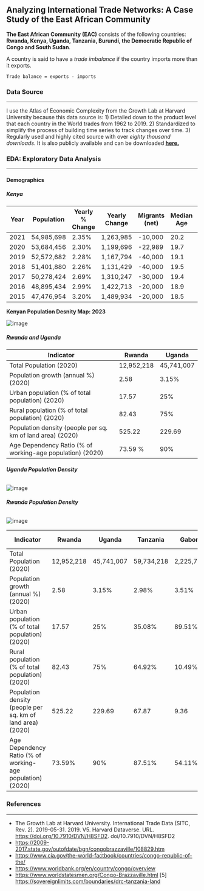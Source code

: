 ## Analyzing International Trade Networks: A Case Study of the East African Community

**The East African Community (EAC)** consists of the following countries: **Rwanda, Kenya, Uganda, Tanzania, Burundi, the Democratic Republic of Congo and South Sudan**.

A country is said to have a *trade imbalance* if the country imports more than it exports. 

```
Trade balance = exports - imports
```

### **Data Source**
---------------
I use the Atlas of Economic Complexity from the Growth Lab at Harvard University because this data source is: 1) Detailed down to the product level that each country in the World trades from 1962 to 2019. 2) Standardized to simplify the process of building time series to track changes over time. 3) Regularly used and highly cited source with over *eighty thousand downloads*. It is also publicly available and can be downloaded [**here.**](https://dataverse.harvard.edu/dataset.xhtml?persistentId=doi:10.7910/DVN/H8SFD2)

### **EDA: Exploratory Data Analysis**
--------------------------------

#### **Demographics**

##### **Kenya** 

| Year | Population    | Yearly % Change | Yearly Change | Migrants (net) | Median Age | Fertility Rate | Population Density |
|------|---------------|-----------------|---------------|---------------|------------|----------------|--------------------|
| 2021 | 54,985,698    | 2.35%           | 1,263,985     | -10,000       | 20.2       | 3.64           | 93.0               |
| 2020 | 53,684,456    | 2.30%           | 1,199,696     | -22,989       | 19.7       | 3.65           | 90.0               |
| 2019 | 52,572,682    | 2.28%           | 1,167,794     | -40,000       | 19.1       | 3.66           | 88.1               |
| 2018 | 51,401,880    | 2.26%           | 1,131,429     | -40,000       | 19.5       | 3.52           | 86.2               |
| 2017 | 50,278,424    | 2.69%           | 1,310,247     | -30,000       | 19.4       | 3.9            | 84.4               |
| 2016 | 48,895,434    | 2.99%           | 1,422,713     | -20,000       | 18.9       | 4.09           | 82.0               |
| 2015 | 47,476,954    | 3.20%           | 1,489,934     | -20,000       | 18.5       | 4.35           | 79.7               |

**Kenyan Population Desnity Map: 2023**

![image](https://github.com/LNshuti/eactrade/assets/13305262/5e30e135-ab02-4d73-b47d-e63d2283d37e)


##### **Rwanda and Uganda** 

| Indicator                                                  | Rwanda   | Uganda   |
|-------------------------------------------------------------|-----------------------|------------------------|
| Total Population (2020)                                     | 12,952,218            | 45,741,007             |
| Population growth (annual %) (2020)                         | 2.58                  | 3.15%                 |
| Urban population (% of total population) (2020)             | 17.57                 |25%                   |
| Rural population (% of total population) (2020)             | 82.43                 | 75%                  |
| Population density (people per sq. km of land area) (2020)  | 525.22                | 229.69                 |
| Age Dependency Ratio (% of working-age population) (2020)   | 73.59 %                 |  90%                |

######  **Uganda Population Density**

![image](https://github.com/LNshuti/eactrade/assets/13305262/7cf00c48-1dce-4157-9fef-10b6ded35e2a)

###### **Rwanda Population Density**

![image](https://github.com/LNshuti/eactrade/assets/13305262/7ad44a11-b32a-487c-9a6a-d48ccaf18c64)

Indicator | Rwanda | Uganda | Tanzania | Gabon | Congo Brazzaville | DRC
--- | --- | --- | --- | --- | --- | ---
Total Population (2020) | 12,952,218 | 45,741,007 | 59,734,218 | 2,225,734 | 5,518,092 | 89,561,403
Population growth (annual %) (2020) | 2.58 | 3.15% | 2.98% | 3.51% | 2.56% | 3.07%
Urban population (% of total population) (2020) | 17.57 | 25% | 35.08% | 89.51% | 66.83% | 45.05%
Rural population (% of total population) (2020) | 82.43 | 75% | 64.92% | 10.49% | 33.17% | 54.95%
Population density (people per sq. km of land area) (2020) | 525.22 | 229.69| 67.87 | 9.36 | 16.19% | 40.07%
Age Dependency Ratio (% of working-age population) (2020) | 73.59% | 90% | 87.51% | 54.11% | 77.08% | 92.51%

### **References**
--------------
- The Growth Lab at Harvard University. International Trade Data (SITC, Rev. 2). 2019-05-31. 2019. V5. Harvard Dataverse. URL. https://doi.org/10.7910/DVN/H8SFD2. doi/10.7910/DVN/H8SFD2
- https://2009-2017.state.gov/outofdate/bgn/congobrazzaville/108829.htm
- https://www.cia.gov/the-world-factbook/countries/congo-republic-of-the/
- https://www.worldbank.org/en/country/congo/overview
- https://www.worldstatesmen.org/Congo-Brazzaville.html
[5] https://sovereignlimits.com/boundaries/drc-tanzania-land
